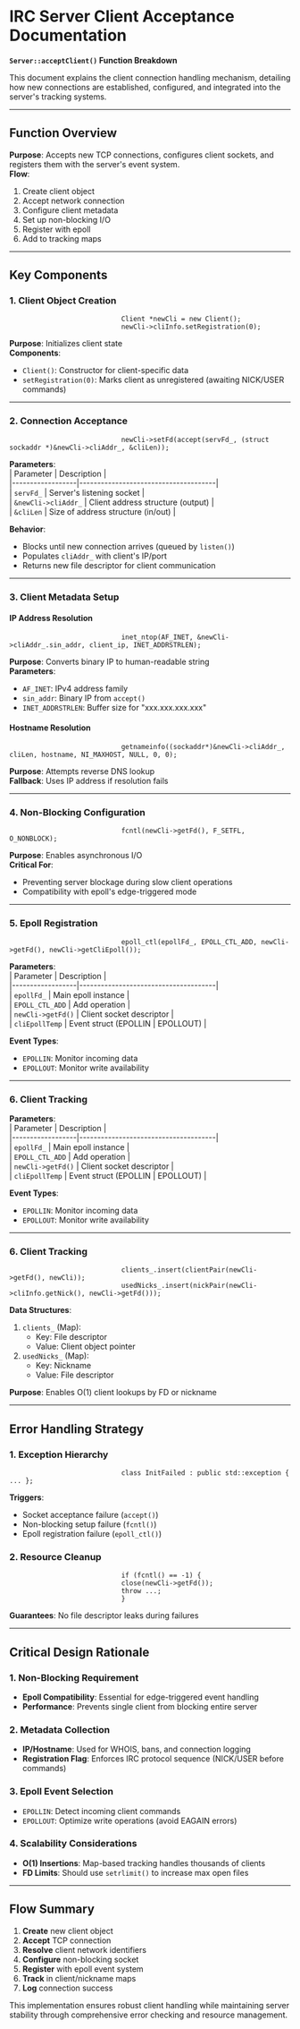 # IRC Server Client Acceptance Documentation  
**`Server::acceptClient()` Function Breakdown**  

This document explains the client connection handling mechanism, detailing how new connections are established, configured, and integrated into the server's tracking systems.

---

## Function Overview  
**Purpose**: Accepts new TCP connections, configures client sockets, and registers them with the server's event system.  
**Flow**:  
1. Create client object  
2. Accept network connection  
3. Configure client metadata  
4. Set up non-blocking I/O  
5. Register with epoll  
6. Add to tracking maps  

---

## Key Components  

### 1. **Client Object Creation**  
```
                            Client *newCli = new Client();
                            newCli->cliInfo.setRegistration(0);
```
**Purpose**: Initializes client state  
**Components**:  
- `Client()`: Constructor for client-specific data  
- `setRegistration(0)`: Marks client as unregistered (awaiting NICK/USER commands)  

---

### 2. **Connection Acceptance**  
```
                            newCli->setFd(accept(servFd_, (struct sockaddr *)&newCli->cliAddr_, &cliLen));
```
**Parameters**:  
| Parameter       | Description                          |  
|------------------|--------------------------------------|  
| `servFd_`        | Server's listening socket            |  
| `&newCli->cliAddr_` | Client address structure (output)   |  
| `&cliLen`        | Size of address structure (in/out)   |  

**Behavior**:  
- Blocks until new connection arrives (queued by `listen()`)  
- Populates `cliAddr_` with client's IP/port  
- Returns new file descriptor for client communication  

---

### 3. **Client Metadata Setup**  

#### **IP Address Resolution**  
```
                            inet_ntop(AF_INET, &newCli->cliAddr_.sin_addr, client_ip, INET_ADDRSTRLEN);
```
**Purpose**: Converts binary IP to human-readable string  
**Parameters**:  
- `AF_INET`: IPv4 address family  
- `sin_addr`: Binary IP from `accept()`  
- `INET_ADDRSTRLEN`: Buffer size for "xxx.xxx.xxx.xxx"  

#### **Hostname Resolution**  
```
                            getnameinfo((sockaddr*)&newCli->cliAddr_, cliLen, hostname, NI_MAXHOST, NULL, 0, 0);
```
**Purpose**: Attempts reverse DNS lookup  
**Fallback**: Uses IP address if resolution fails  

---

### 4. **Non-Blocking Configuration**  
```
                            fcntl(newCli->getFd(), F_SETFL, O_NONBLOCK);
```
**Purpose**: Enables asynchronous I/O  
**Critical For**:  
- Preventing server blockage during slow client operations  
- Compatibility with epoll's edge-triggered mode  

---

### 5. **Epoll Registration**  
```
                            epoll_ctl(epollFd_, EPOLL_CTL_ADD, newCli->getFd(), newCli->getCliEpoll());
```
**Parameters**:  
| Parameter       | Description                          |  
|------------------|--------------------------------------|  
| `epollFd_`       | Main epoll instance                  |  
| `EPOLL_CTL_ADD`  | Add operation                        |  
| `newCli->getFd()` | Client socket descriptor            |  
| `cliEpollTemp`   | Event struct (EPOLLIN | EPOLLOUT)    |  

**Event Types**:  
- `EPOLLIN`: Monitor incoming data  
- `EPOLLOUT`: Monitor write availability  

---

### 6. **Client Tracking**  

**Parameters**:  
| Parameter       | Description                          |  
|------------------|--------------------------------------|  
| `epollFd_`       | Main epoll instance                  |  
| `EPOLL_CTL_ADD`  | Add operation                        |  
| `newCli->getFd()` | Client socket descriptor            |  
| `cliEpollTemp`   | Event struct (EPOLLIN | EPOLLOUT)    |  

**Event Types**:  
- `EPOLLIN`: Monitor incoming data  
- `EPOLLOUT`: Monitor write availability  

---

### 6. **Client Tracking**  
```
                            clients_.insert(clientPair(newCli->getFd(), newCli));
                            usedNicks_.insert(nickPair(newCli->cliInfo.getNick(), newCli->getFd()));
```
**Data Structures**:  
1. `clients_` (Map):  
   - Key: File descriptor  
   - Value: Client object pointer  
2. `usedNicks_` (Map):  
   - Key: Nickname  
   - Value: File descriptor  

**Purpose**: Enables O(1) client lookups by FD or nickname  

---

## Error Handling Strategy  

### 1. **Exception Hierarchy**  
```
                            class InitFailed : public std::exception { ... };
```
**Triggers**:  
- Socket acceptance failure (`accept()`)  
- Non-blocking setup failure (`fcntl()`)  
- Epoll registration failure (`epoll_ctl()`)  

### 2. **Resource Cleanup**  
```
                            if (fcntl() == -1) {
                            close(newCli->getFd());
                            throw ...;
                            }
```
**Guarantees**: No file descriptor leaks during failures  

---

## Critical Design Rationale  

### 1. **Non-Blocking Requirement**  
- **Epoll Compatibility**: Essential for edge-triggered event handling  
- **Performance**: Prevents single client from blocking entire server  

### 2. **Metadata Collection**  
- **IP/Hostname**: Used for WHOIS, bans, and connection logging  
- **Registration Flag**: Enforces IRC protocol sequence (NICK/USER before commands)  

### 3. **Epoll Event Selection**  
- `EPOLLIN`: Detect incoming client commands  
- `EPOLLOUT`: Optimize write operations (avoid EAGAIN errors)  

### 4. **Scalability Considerations**  
- **O(1) Insertions**: Map-based tracking handles thousands of clients  
- **FD Limits**: Should use `setrlimit()` to increase max open files  

---

## Flow Summary  
1. **Create** new client object  
2. **Accept** TCP connection  
3. **Resolve** client network identifiers  
4. **Configure** non-blocking socket  
5. **Register** with epoll event system  
6. **Track** in client/nickname maps  
7. **Log** connection success  

This implementation ensures robust client handling while maintaining server stability through comprehensive error checking and resource management.  
